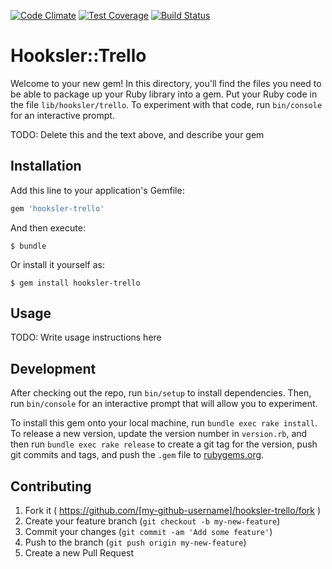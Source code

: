 [![Code Climate](https://codeclimate.com/github/hooksler/hooksler-trello/badges/gpa.svg)](https://codeclimate.com/github/hooksler/hooksler-trello)
[![Test Coverage](https://codeclimate.com/github/hooksler/hooksler-trello/badges/coverage.svg)](https://codeclimate.com/github/hooksler/hooksler-trello/coverage)
[![Build Status](https://travis-ci.org/hooksler/hooksler-trello.svg?branch=master)](https://travis-ci.org/hooksler/hooksler-trello)


# Hooksler::Trello

Welcome to your new gem! In this directory, you'll find the files you need to be able to package up your Ruby library into a gem. Put your Ruby code in the file `lib/hooksler/trello`. To experiment with that code, run `bin/console` for an interactive prompt.

TODO: Delete this and the text above, and describe your gem

## Installation

Add this line to your application's Gemfile:

```ruby
gem 'hooksler-trello'
```

And then execute:

    $ bundle

Or install it yourself as:

    $ gem install hooksler-trello

## Usage

TODO: Write usage instructions here

## Development

After checking out the repo, run `bin/setup` to install dependencies. Then, run `bin/console` for an interactive prompt that will allow you to experiment.

To install this gem onto your local machine, run `bundle exec rake install`. To release a new version, update the version number in `version.rb`, and then run `bundle exec rake release` to create a git tag for the version, push git commits and tags, and push the `.gem` file to [rubygems.org](https://rubygems.org).

## Contributing

1. Fork it ( https://github.com/[my-github-username]/hooksler-trello/fork )
2. Create your feature branch (`git checkout -b my-new-feature`)
3. Commit your changes (`git commit -am 'Add some feature'`)
4. Push to the branch (`git push origin my-new-feature`)
5. Create a new Pull Request
